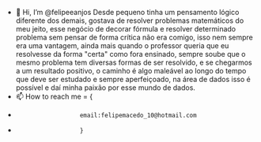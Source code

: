 - 👋 Hi, I’m @felipeeanjos
Desde pequeno tinha um pensamento lógico diferente dos demais, gostava de resolver problemas matemáticos do meu jeito, esse negócio de decorar fórmula e resolver determinado problema sem pensar de forma crítica não era comigo, isso nem sempre era uma vantagem, ainda mais quando o professor queria que eu resolvesse da forma "certa" como fora ensinado, sempre soube que o mesmo problema tem diversas formas de ser resolvido, e se chegarmos a um resultado positivo, o caminho é algo maleável ao longo do tempo que deve ser estudado e sempre aperfeiçoado, na área de dados isso é possível e daí minha paixão por esse mundo de dados.
- 📫 How to reach me = {
-                       email:felipemacedo_10@hotmail.com
-                       }

<!---
felipeeanjos/felipeeanjos is a ✨ special ✨ repository because its `README.md` (this file) appears on your GitHub profile.
You can click the Preview link to take a look at your changes.
--->
